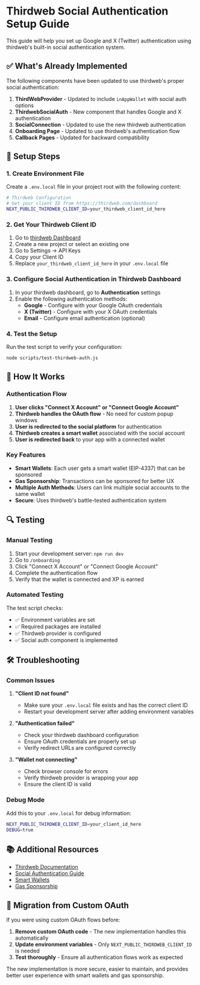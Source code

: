 # Thirdweb Social Authentication Setup Guide

This guide will help you set up Google and X (Twitter) authentication using thirdweb's built-in social authentication system.

## ✅ What's Already Implemented

The following components have been updated to use thirdweb's proper social authentication:

1. **ThirdWebProvider** - Updated to include `inAppWallet` with social auth options
2. **ThirdwebSocialAuth** - New component that handles Google and X authentication
3. **SocialConnection** - Updated to use the new thirdweb authentication
4. **Onboarding Page** - Updated to use thirdweb's authentication flow
5. **Callback Pages** - Updated for backward compatibility

## 🔧 Setup Steps

### 1. Create Environment File

Create a `.env.local` file in your project root with the following content:

```bash
# Thirdweb Configuration
# Get your client ID from https://thirdweb.com/dashboard
NEXT_PUBLIC_THIRDWEB_CLIENT_ID=your_thirdweb_client_id_here
```

### 2. Get Your Thirdweb Client ID

1. Go to [thirdweb Dashboard](https://thirdweb.com/dashboard)
2. Create a new project or select an existing one
3. Go to Settings → API Keys
4. Copy your Client ID
5. Replace `your_thirdweb_client_id_here` in your `.env.local` file

### 3. Configure Social Authentication in Thirdweb Dashboard

1. In your thirdweb dashboard, go to **Authentication** settings
2. Enable the following authentication methods:
   - **Google** - Configure with your Google OAuth credentials
   - **X (Twitter)** - Configure with your X OAuth credentials
   - **Email** - Configure email authentication (optional)

### 4. Test the Setup

Run the test script to verify your configuration:

```bash
node scripts/test-thirdweb-auth.js
```

## 🚀 How It Works

### Authentication Flow

1. **User clicks "Connect X Account" or "Connect Google Account"**
2. **Thirdweb handles the OAuth flow** - No need for custom popup windows
3. **User is redirected to the social platform** for authentication
4. **Thirdweb creates a smart wallet** associated with the social account
5. **User is redirected back** to your app with a connected wallet

### Key Features

- **Smart Wallets**: Each user gets a smart wallet (EIP-4337) that can be sponsored
- **Gas Sponsorship**: Transactions can be sponsored for better UX
- **Multiple Auth Methods**: Users can link multiple social accounts to the same wallet
- **Secure**: Uses thirdweb's battle-tested authentication system

## 🔍 Testing

### Manual Testing

1. Start your development server: `npm run dev`
2. Go to `/onboarding`
3. Click "Connect X Account" or "Connect Google Account"
4. Complete the authentication flow
5. Verify that the wallet is connected and XP is earned

### Automated Testing

The test script checks:
- ✅ Environment variables are set
- ✅ Required packages are installed
- ✅ Thirdweb provider is configured
- ✅ Social auth component is implemented

## 🛠️ Troubleshooting

### Common Issues

1. **"Client ID not found"**
   - Make sure your `.env.local` file exists and has the correct client ID
   - Restart your development server after adding environment variables

2. **"Authentication failed"**
   - Check your thirdweb dashboard configuration
   - Ensure OAuth credentials are properly set up
   - Verify redirect URLs are configured correctly

3. **"Wallet not connecting"**
   - Check browser console for errors
   - Verify thirdweb provider is wrapping your app
   - Ensure the client ID is valid

### Debug Mode

Add this to your `.env.local` for debug information:

```bash
NEXT_PUBLIC_THIRDWEB_CLIENT_ID=your_client_id_here
DEBUG=true
```

## 📚 Additional Resources

- [Thirdweb Documentation](https://portal.thirdweb.com/)
- [Social Authentication Guide](https://portal.thirdweb.com/connect/wallet/sign-in-methods/configure)
- [Smart Wallets](https://portal.thirdweb.com/wallets/smart-wallet)
- [Gas Sponsorship](https://portal.thirdweb.com/wallets/smart-wallet/gas-sponsorship)

## 🔄 Migration from Custom OAuth

If you were using custom OAuth flows before:

1. **Remove custom OAuth code** - The new implementation handles this automatically
2. **Update environment variables** - Only `NEXT_PUBLIC_THIRDWEB_CLIENT_ID` is needed
3. **Test thoroughly** - Ensure all authentication flows work as expected

The new implementation is more secure, easier to maintain, and provides better user experience with smart wallets and gas sponsorship.

